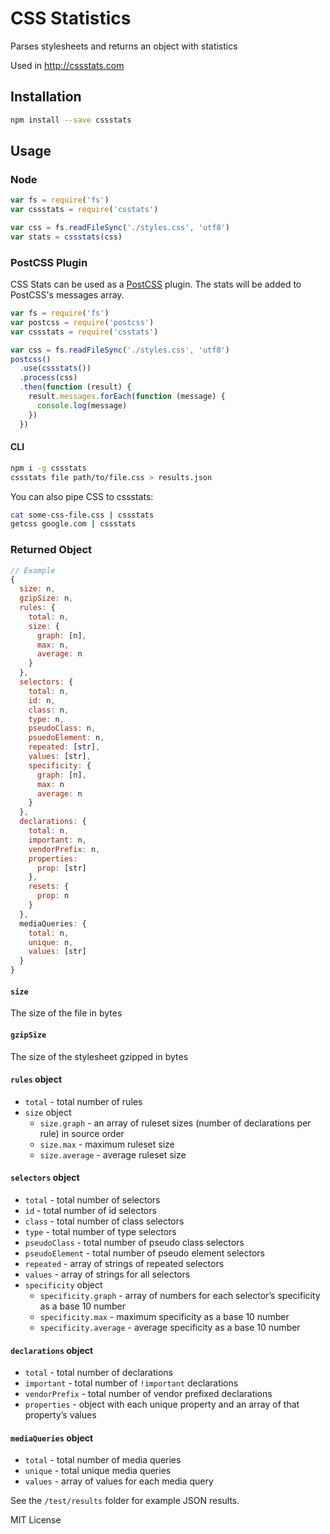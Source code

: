 # CSS Statistics
Parses stylesheets and returns an object with statistics

Used in http://cssstats.com

## Installation

```sh
npm install --save cssstats
```

## Usage

### Node

```js
var fs = require('fs')
var cssstats = require('csstats')

var css = fs.readFileSync('./styles.css', 'utf8')
var stats = cssstats(css)
```

### PostCSS Plugin

CSS Stats can be used as a [PostCSS](https://github.com/postcss/postcss) plugin.
The stats will be added to PostCSS's messages array.

```js
var fs = require('fs')
var postcss = require('postcss')
var cssstats = require('csstats')

var css = fs.readFileSync('./styles.css', 'utf8')
postcss()
  .use(cssstats())
  .process(css)
  .then(function (result) {
    result.messages.forEach(function (message) {
      console.log(message)
    })
  })
```

#### CLI

```sh
npm i -g cssstats
cssstats file path/to/file.css > results.json
```

You can also pipe CSS to cssstats:

```sh
cat some-css-file.css | cssstats
getcss google.com | cssstats
```

### Returned Object

```js
// Example
{
  size: n,
  gzipSize: n,
  rules: {
    total: n,
    size: {
      graph: [n],
      max: n,
      average: n
    }
  },
  selectors: {
    total: n,
    id: n,
    class: n,
    type: n,
    pseudoClass: n,
    psuedoElement: n,
    repeated: [str],
    values: [str],
    specificity: {
      graph: [n],
      max: n
      average: n
    }
  },
  declarations: {
    total: n,
    important: n,
    vendorPrefix: n,
    properties:
      prop: [str]
    },
    resets: {
      prop: n
    }
  },
  mediaQueries: {
    total: n,
    unique: n,
    values: [str]
  }
}
```

#### `size`
The size of the file in bytes

#### `gzipSize`
The size of the stylesheet gzipped in bytes

#### `rules` object

- `total` - total number of rules
- `size` object
  - `size.graph` - an array of ruleset sizes (number of declarations per rule) in source order
  - `size.max` - maximum ruleset size
  - `size.average` - average ruleset size

#### `selectors` object

- `total` - total number of selectors
- `id` - total number of id selectors
- `class` - total number of class selectors
- `type` - total number of type selectors
- `pseudoClass` - total number of pseudo class selectors
- `pseudoElement` - total number of pseudo element selectors
- `repeated` - array of strings of repeated selectors
- `values` - array of strings for all selectors
- `specificity` object
  - `specificity.graph` - array of numbers for each selector’s specificity as a base 10 number
  - `specificity.max` - maximum specificity as a base 10 number
  - `specificity.average` - average specificity as a base 10 number

#### `declarations` object

- `total` - total number of declarations
- `important` - total number of `!important` declarations
- `vendorPrefix` - total number of vendor prefixed declarations
- `properties` - object with each unique property and an array of that property’s values

#### `mediaQueries` object

- `total` - total number of media queries
- `unique` - total unique media queries
- `values` - array of values for each media query


See the `/test/results` folder for example JSON results.

MIT License

